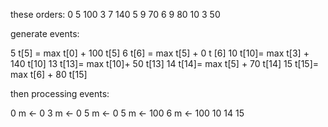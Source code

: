 
these orders:
0  5  100
3  7  140
5  9   70
6  9   80
10 3   50 

generate events:

5  t[5] = max t[0] + 100 t[5]
6  t[6] = max t[5] + 0 t [6]
10 t[10]= max t[3] + 140 t[10]
13 t[13]= max t[10]+ 50  t[13]
14 t[14]= max t[5] + 70  t[14]
15 t[15]= max t[6] + 80  t[15]

then processing events:

0 m <- 0
3 m <- 0
5 m <- 0
5 m <- 100
6 m <- 100
10 
14
15



